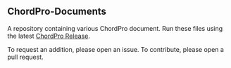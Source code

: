 ## ChordPro-Documents
A repository containing various ChordPro document. Run these files using the latest [ChordPro Release](https://github.com/ChordPro/chordpro/releases).

To request an addition, please open an issue.
To contribute, please open a pull request.
